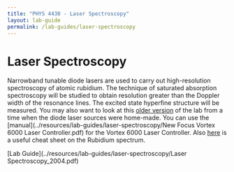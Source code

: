 ```yaml
---
title: "PHYS 4430 - Laser Spectroscopy"
layout: lab-guide
permalink: /lab-guides/laser-spectroscopy
---
```


# Laser Spectroscopy

Narrowband tunable diode lasers are used to carry out high-resolution spectroscopy of atomic rubidium. The technique of saturated absorption spectroscopy will be studied to obtain resolution greater than the Doppler width of the resonance lines. The excited state hyperfine structure will be measured. You may also want to look at this [older version](../resources/lab-guides/laser-spectroscopy/LaserSpectroscopy.pdf) of the lab from a time when the diode laser sources were home-made. You can use the [manual](../resources/lab-guides/laser-spectroscopy/New Focus Vortex 6000 Laser Controller.pdf) for the Vortex 6000 Laser Controller.  Also [here](../resources/lab-guides/laser-spectroscopy/Rubidium_spectrum.pdf) is a useful cheat sheet on the Rubidium spectrum.

[Lab Guide](../resources/lab-guides/laser-spectroscopy/Laser Spectroscopy_2004.pdf)
